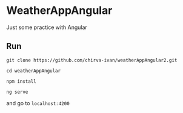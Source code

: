 # WeatherAppAngular

Just some practice with Angular

## Run
`git clone https://github.com/chirva-ivan/weatherAppAngular2.git`

`cd weatherAppAngular`

`npm install`

`ng serve`

and go to `localhost:4200`
